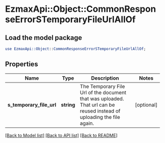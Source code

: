 # EzmaxApi::Object::CommonResponseErrorSTemporaryFileUrlAllOf

## Load the model package
```perl
use EzmaxApi::Object::CommonResponseErrorSTemporaryFileUrlAllOf;
```

## Properties
Name | Type | Description | Notes
------------ | ------------- | ------------- | -------------
**s_temporary_file_url** | **string** | The Temporary File Url of the document that was uploaded. That url can be reused instead of uploading the file again. | [optional] 

[[Back to Model list]](../README.md#documentation-for-models) [[Back to API list]](../README.md#documentation-for-api-endpoints) [[Back to README]](../README.md)


